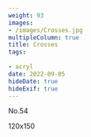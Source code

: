 ```yaml
---
weight: 93
images:
- /images/Crosses.jpg
multipleColumn: true
title: Crosses
tags:
 
- acryl
date: 2022-09-05
hideDate: true
hideExif: true
---
```

<p>
No.54
</p>
<p>
120x150
</p>